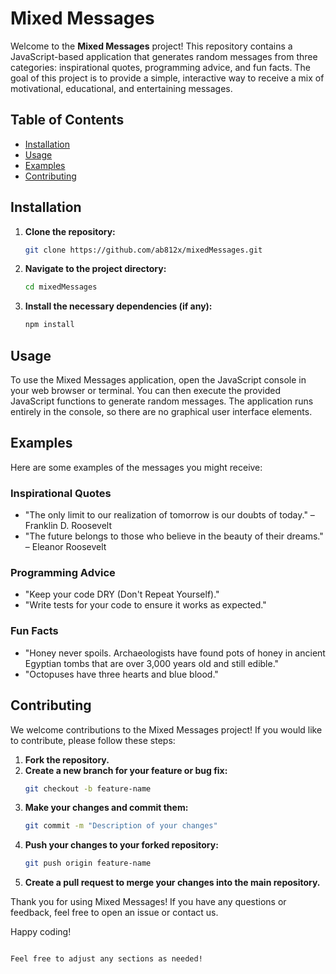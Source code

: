 # Mixed Messages

Welcome to the **Mixed Messages** project! This repository contains a JavaScript-based application that generates random messages from three categories: inspirational quotes, programming advice, and fun facts. The goal of this project is to provide a simple, interactive way to receive a mix of motivational, educational, and entertaining messages.

## Table of Contents

- [Installation](#installation)
- [Usage](#usage)
- [Examples](#examples)
- [Contributing](#contributing)


## Installation

1. **Clone the repository:**
   ```bash
   git clone https://github.com/ab812x/mixedMessages.git
   ```

2. **Navigate to the project directory:**
   ```bash
   cd mixedMessages
   ```

3. **Install the necessary dependencies (if any):**
   ```bash
   npm install
   ```

## Usage

To use the Mixed Messages application, open the JavaScript console in your web browser or terminal. You can then execute the provided JavaScript functions to generate random messages. The application runs entirely in the console, so there are no graphical user interface elements.

## Examples

Here are some examples of the messages you might receive:

### Inspirational Quotes

- "The only limit to our realization of tomorrow is our doubts of today." – Franklin D. Roosevelt
- "The future belongs to those who believe in the beauty of their dreams." – Eleanor Roosevelt

### Programming Advice

- "Keep your code DRY (Don't Repeat Yourself)."
- "Write tests for your code to ensure it works as expected."

### Fun Facts

- "Honey never spoils. Archaeologists have found pots of honey in ancient Egyptian tombs that are over 3,000 years old and still edible."
- "Octopuses have three hearts and blue blood."

## Contributing

We welcome contributions to the Mixed Messages project! If you would like to contribute, please follow these steps:

1. **Fork the repository.**
2. **Create a new branch for your feature or bug fix:**
   ```bash
   git checkout -b feature-name
   ```
3. **Make your changes and commit them:**
   ```bash
   git commit -m "Description of your changes"
   ```
4. **Push your changes to your forked repository:**
   ```bash
   git push origin feature-name
   ```
5. **Create a pull request to merge your changes into the main repository.**


Thank you for using Mixed Messages! If you have any questions or feedback, feel free to open an issue or contact us.

Happy coding!
```

Feel free to adjust any sections as needed!
